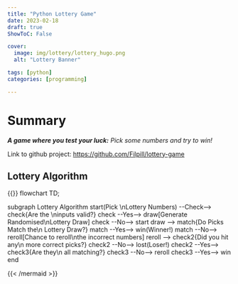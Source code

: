 ```yaml
---
title: "Python Lottery Game"
date: 2023-02-18
draft: true
ShowToC: False

cover:
  image: img/lottery/lottery_hugo.png
  alt: "Lottery Banner"

tags: [python]
categories: [programming]

---
```


# Summary

***A game where you test your luck:*** *Pick some numbers and try to win!*

Link to github project: https://github.com/Filpill/lottery-game

## Lottery Algorithm

{{<mermaid>}}
flowchart TD;

subgraph Lottery Algorithm
  start(Pick \nLottery Numbers) --Check--> check{Are the \ninputs valid?}
  check --Yes--> draw[Generate Randomised\nLottery Draw]
  check --No--> start
  draw --> match{Do Picks Match the\n Lottery Draw?}
  match --Yes--> win(Winner!)
  match --No--> reroll[Chance to reroll\nthe incorrect numbers]
  reroll --> check2{Did you hit any\n more correct picks?}
  check2 --No--> lost(Loser!)
  check2 --Yes--> check3{Are they\n all matching?}
  check3 --No--> reroll
  check3 --Yes--> win
end

{{< /mermaid >}}